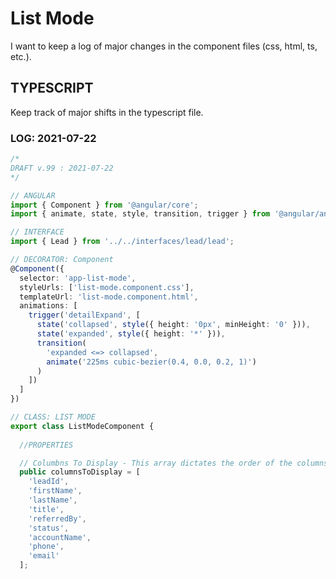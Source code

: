 # List Mode 
I want to keep a log of major changes in the component files (css, html, ts, etc.).


## TYPESCRIPT  
Keep track of major shifts in the typescript file.

### LOG: 2021-07-22  
```ts  
/*
DRAFT v.99 : 2021-07-22
*/

// ANGULAR 
import { Component } from '@angular/core';
import { animate, state, style, transition, trigger } from '@angular/animations';

// INTERFACE
import { Lead } from '../../interfaces/lead/lead';

// DECORATOR: Component
@Component({
  selector: 'app-list-mode',
  styleUrls: ['list-mode.component.css'],
  templateUrl: 'list-mode.component.html',
  animations: [
    trigger('detailExpand', [
      state('collapsed', style({ height: '0px', minHeight: '0' })),
      state('expanded', style({ height: '*' })),
      transition(
        'expanded <=> collapsed',
        animate('225ms cubic-bezier(0.4, 0.0, 0.2, 1)')
      )
    ])
  ]
})

// CLASS: LIST MODE   
export class ListModeComponent {
  
  //PROPERTIES 

  // Columbns To Display - This array dictates the order of the columns in the table.
  public columnsToDisplay = [
    'leadId',
    'firstName',
    'lastName',
    'title',
    'referredBy',
    'status',
    'accountName',
    'phone',
    'email'
  ];

```